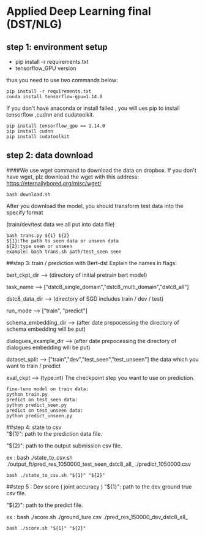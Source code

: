 # Applied Deep Learning final (DST/NLG)
## step 1: environment setup
* pip install -r requirements.txt 
* tensorflow_GPU version 

thus you need to use two commands below:
```shell
pip install -r requirements.txt
conda install tensorflow-gpu=1.14.0
```
If you don't have anaconda or install failed , you will ues pip to install tensorflow ,cudnn and cudatoolkit.

```shell
pip install tensorflow_gpu == 1.14.0
pip install cudnn 
pip install cudatoolkit
````
## step 2: data download
####We use wget command to download the data on dropbox. 
If you don't have wget, plz download the wget with this address:
https://eternallybored.org/misc/wget/
```shell
bash download.sh
```
After you download the model, you should transform test data into the specify format 

(train/dev/test data we all put into data file)
```shell
bash trans.py ${1} ${2}
${1}:The path to seen data or unseen data
${2}:type seen or unseen
example: bash trans.sh path/test_seen seen
```
##step 3: train / prediction with Bert-dst
Explain the names in flags:
 
bert_ckpt_dir --> (directory of initial pretrain bert model)

task_name --> ["dstc8_single_domain","dstc8_multi_domain","dstc8_all"]

dstc8_data_dir --> (directory of SGD includes train / dev / test)

run_mode --> ["train", "predict"]

schema_embedding_dir --> (after date prepocessing the directory of schema embedding will be put)

dialogues_example_dir --> (after date prepocessing the directory of dialogues embedding will be put)

dataset_split --> ["train","dev","test_seen","test_unseen"] the data which you want to train / predict

eval_ckpt --> (type:int) The checkpoint step you want to use on prediction.  
```shell
fine-tune model on train data:
python train.py
predict on test_seen data:
python predict_seen.py
predict on test_unseen data:
python predict_unseen.py
```

##step 4: state to csv  
"${1}": path to the prediction data file.

"${2}": path to the output submission csv file.

ex : bash ./state_to_csv.sh ./output_ft/pred_res_1050000_test_seen_dstc8_all_ ./predict_1050000.csv

```shell
bash ./state_to_csv.sh "${1}" "${2}"
```
##step 5 : Dev score ( joint accuracy )
"${1}": path to the dev ground true csv file.

"${2}": path to the predict file.

ex : bash ./score.sh ./ground_ture.csv  ./pred_res_150000_dev_dstc8_all_
```shell
bash ./score.sh "${1}" "${2}"

```
